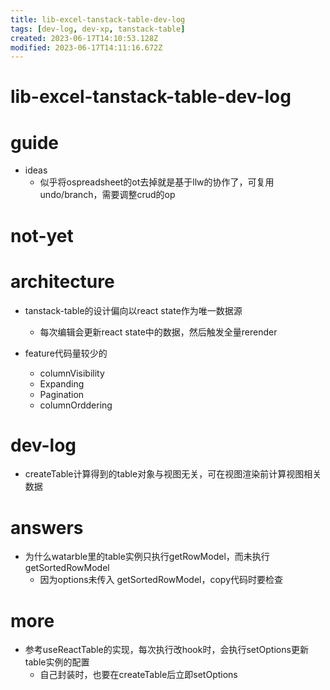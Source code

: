 ```yaml
---
title: lib-excel-tanstack-table-dev-log
tags: [dev-log, dev-xp, tanstack-table]
created: 2023-06-17T14:10:53.128Z
modified: 2023-06-17T14:11:16.672Z
---
```


# lib-excel-tanstack-table-dev-log

# guide

- ideas
  - 似乎将ospreadsheet的ot去掉就是基于llw的协作了，可复用undo/branch，需要调整crud的op
# not-yet

# architecture
- tanstack-table的设计偏向以react state作为唯一数据源
  - 每次编辑会更新react state中的数据，然后触发全量rerender

- feature代码量较少的
  - columnVisibility
  - Expanding
  - Pagination
  - columnOrddering
# dev-log
- createTable计算得到的table对象与视图无关，可在视图渲染前计算视图相关数据
# answers
- 为什么watarble里的table实例只执行getRowModel，而未执行 getSortedRowModel
  - 因为options未传入 getSortedRowModel，copy代码时要检查
# more
- 参考useReactTable的实现，每次执行改hook时，会执行setOptions更新table实例的配置
  - 自己封装时，也要在createTable后立即setOptions
